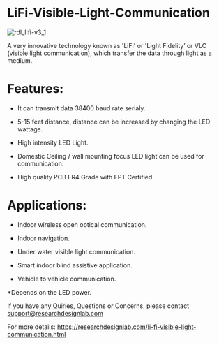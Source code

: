 # LiFi-Visible-Light-Communication

![rdl_lifi-v3_1](https://user-images.githubusercontent.com/8509587/34975095-2b2d31ea-fab6-11e7-8067-b0d52ff56b14.jpg)

A very innovative technology known as 'LiFi' or 'Light Fidelity’ or VLC (visible light communication), which transfer the data through light as a medium.

# Features:

* It can transmit data 38400 baud rate serialy.

* 5-15 feet distance, distance can be increased by changing the LED wattage.

* High intensity LED Light.

* Domestic Ceiling / wall mounting focus LED light can be used for communication.

* High quality PCB FR4 Grade with FPT Certified.

# Applications:

* Indoor wireless open optical communication.

* Indoor navigation.

* Under water visible light communication.

* Smart indoor blind assistive application.

* Vehicle to vehicle communication.

*Depends on the LED power.

If you have any Quiries, Questions or Concerns, please contact support@researchdesignlab.com

For more details: https://researchdesignlab.com/li-fi-visible-light-communication.html
